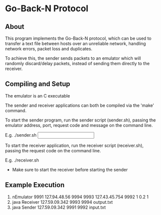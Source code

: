 Go-Back-N Protocol
==================

About
-----

This program implements the Go-Back-N protocol, which can be used to transfer a text file between hosts over an unreliable network, handling network errors, packet loss and duplicates.

To achieve this, the sender sends packets to an emulator which will randomly discard/delay packets, instead of sending them directly to the receiver.




Compiling and Setup
-------------------

The emulator is an C executable 

The sender and receiver applications can both be compiled via the 'make' command. 

To start the sender program, run the sender script (sender.sh), passing the emulator address, port, request code and message on the command line.

E.g. ./sender.sh <emulator host> <emulator port> <sender port> <input file name>

To start the receiver application, run the receiver script (receiver.sh), passing the request code on the command line.

E.g. ./receiver.sh <emulator host> <emulator port> <receiver port> <output file name>

* Make sure to start the receiver before starting the sender


Example Execution
-----------------

1. nEmulator 9991 127.94.48.56 9994 9993 127.43.45.754 9992 1 0.2 1
2. java Receiver 127.59.09.342 9993 9994 output.txt
3. java Sender 127.59.09.342 9991 9992 input.txt


